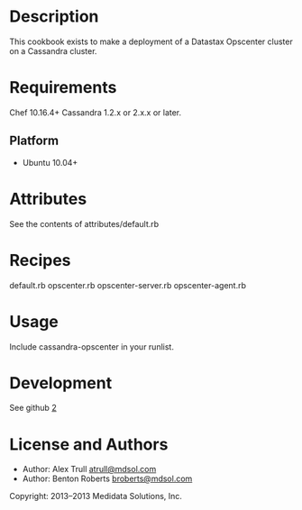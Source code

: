 Description
===========

This cookbook exists to make a deployment of a Datastax Opscenter cluster on a Cassandra cluster.

[1]: http://planetcassandra.org/Download/DataStaxCommunityEdition

Requirements
============
Chef 10.16.4+
Cassandra 1.2.x or 2.x.x or later.

## Platform

* Ubuntu 10.04+

Attributes
==========

See the contents of attributes/default.rb

Recipes
=======

default.rb
opscenter.rb
opscenter-server.rb
opscenter-agent.rb

Usage
=====

Include cassandra-opscenter in your runlist.

Development
===========

See github [2]

[2]: https://github.com/mdsol/cassandra_opscenter_cookbook

License and Authors
===================

* Author: Alex Trull <atrull@mdsol.com>
* Author: Benton Roberts <broberts@mdsol.com>

Copyright: 2013–2013 Medidata Solutions, Inc.
